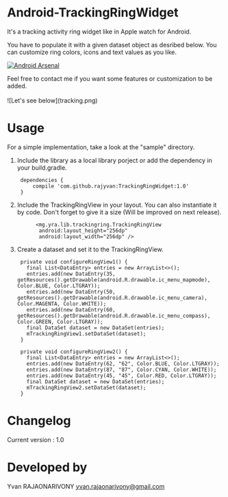 Android-TrackingRingWidget
==========================
It's a tracking activity ring widget like in Apple watch for Android.
<p> You have to populate it with a given dataset object as desribed below. You can customize ring colors, icons and text values as you like.</p>

[![Android Arsenal](https://img.shields.io/badge/Android%20Arsenal-Android--TrackingRingWidget-green.svg?style=flat)](https://android-arsenal.com/details/1/2399)

<p> Feel free to contact me if you want some features or customization to be added.
<br>
<br>
![Let's see below](tracking.png)

Usage
==========================
For a simple implementation, take a look at the "sample" directory.

1. Include the library as a local library porject or add the dependency in your build.gradle.
       
        dependencies {
            compile 'com.github.rajyvan:TrackingRingWidget:1.0'
        }

2. Include the TrackingRingView in your layout. You can also instantiate it by code. Don't forget to give it a size (Will be improved on next release). 
      
             <mg.yra.lib.trackingring.TrackingRingView
              android:layout_height="256dp"
              android:layout_width="256dp" />

3. Create a dataset and set it to the TrackingRingView.
        
        private void configureRingView1() {
          final List<DataEntry> entries = new ArrayList<>();
          entries.add(new DataEntry(35, getResources().getDrawable(android.R.drawable.ic_menu_mapmode), Color.BLUE, Color.LTGRAY));
          entries.add(new DataEntry(50, getResources().getDrawable(android.R.drawable.ic_menu_camera), Color.MAGENTA, Color.WHITE));
          entries.add(new DataEntry(60, getResources().getDrawable(android.R.drawable.ic_menu_compass), Color.GREEN, Color.LTGRAY));
          final DataSet dataset = new DataSet(entries);
          mTrackingRingView1.setDataSet(dataset);
        }

        private void configureRingView2() {
          final List<DataEntry> entries = new ArrayList<>();
          entries.add(new DataEntry(62, "62", Color.BLUE, Color.LTGRAY));
          entries.add(new DataEntry(87, "87", Color.CYAN, Color.WHITE));
          entries.add(new DataEntry(45, "45", Color.RED, Color.LTGRAY));
          final DataSet dataset = new DataSet(entries);
          mTrackingRingView2.setDataSet(dataset);
        }

Changelog
==========================
Current version : 1.0

Developed by
==========================

Yvan RAJAONARIVONY
yvan.rajaonarivony@gmail.com
